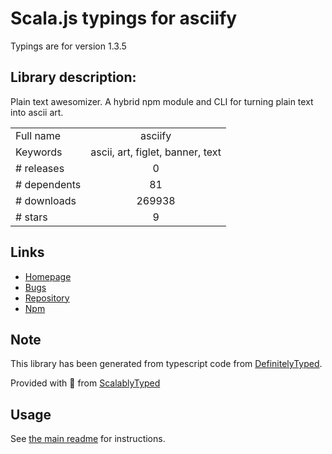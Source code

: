 
# Scala.js typings for asciify

Typings are for version 1.3.5

## Library description:
Plain text awesomizer. A hybrid npm module and CLI for turning plain text into ascii art.

|                    |                 |
| ------------------ | :-------------: |
| Full name          | asciify |
| Keywords           | ascii, art, figlet, banner, text |
| # releases         | 0 |
| # dependents       | 81 |
| # downloads        | 269938 |
| # stars            | 9 |

## Links
- [Homepage](https://github.com/olizilla/asciify#readme)
- [Bugs](https://github.com/olizilla/asciify/issues)
- [Repository](https://github.com/olizilla/asciify)
- [Npm](https://www.npmjs.com/package/asciify)
    


## Note
This library has been generated from typescript code from [DefinitelyTyped](https://definitelytyped.org).

Provided with :purple_heart: from [ScalablyTyped](https://github.com/oyvindberg/ScalablyTyped)

## Usage
See [the main readme](../../readme.md) for instructions.


